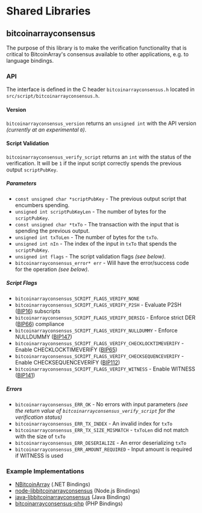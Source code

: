 Shared Libraries
================

## bitcoinarrayconsensus

The purpose of this library is to make the verification functionality that is critical to BitcoinArray's consensus available to other applications, e.g. to language bindings.

### API

The interface is defined in the C header `bitcoinarrayconsensus.h` located in  `src/script/bitcoinarrayconsensus.h`.

#### Version

`bitcoinarrayconsensus_version` returns an `unsigned int` with the API version *(currently at an experimental `0`)*.

#### Script Validation

`bitcoinarrayconsensus_verify_script` returns an `int` with the status of the verification. It will be `1` if the input script correctly spends the previous output `scriptPubKey`.

##### Parameters
- `const unsigned char *scriptPubKey` - The previous output script that encumbers spending.
- `unsigned int scriptPubKeyLen` - The number of bytes for the `scriptPubKey`.
- `const unsigned char *txTo` - The transaction with the input that is spending the previous output.
- `unsigned int txToLen` - The number of bytes for the `txTo`.
- `unsigned int nIn` - The index of the input in `txTo` that spends the `scriptPubKey`.
- `unsigned int flags` - The script validation flags *(see below)*.
- `bitcoinarrayconsensus_error* err` - Will have the error/success code for the operation *(see below)*.

##### Script Flags
- `bitcoinarrayconsensus_SCRIPT_FLAGS_VERIFY_NONE`
- `bitcoinarrayconsensus_SCRIPT_FLAGS_VERIFY_P2SH` - Evaluate P2SH ([BIP16](https://github.com/bitcoinarray/bips/blob/master/bip-0016.mediawiki)) subscripts
- `bitcoinarrayconsensus_SCRIPT_FLAGS_VERIFY_DERSIG` - Enforce strict DER ([BIP66](https://github.com/bitcoinarray/bips/blob/master/bip-0066.mediawiki)) compliance
- `bitcoinarrayconsensus_SCRIPT_FLAGS_VERIFY_NULLDUMMY` - Enforce NULLDUMMY ([BIP147](https://github.com/bitcoinarray/bips/blob/master/bip-0147.mediawiki))
- `bitcoinarrayconsensus_SCRIPT_FLAGS_VERIFY_CHECKLOCKTIMEVERIFY` - Enable CHECKLOCKTIMEVERIFY ([BIP65](https://github.com/bitcoinarray/bips/blob/master/bip-0065.mediawiki))
- `bitcoinarrayconsensus_SCRIPT_FLAGS_VERIFY_CHECKSEQUENCEVERIFY` - Enable CHECKSEQUENCEVERIFY ([BIP112](https://github.com/bitcoinarray/bips/blob/master/bip-0112.mediawiki))
- `bitcoinarrayconsensus_SCRIPT_FLAGS_VERIFY_WITNESS` - Enable WITNESS ([BIP141](https://github.com/bitcoinarray/bips/blob/master/bip-0141.mediawiki))

##### Errors
- `bitcoinarrayconsensus_ERR_OK` - No errors with input parameters *(see the return value of `bitcoinarrayconsensus_verify_script` for the verification status)*
- `bitcoinarrayconsensus_ERR_TX_INDEX` - An invalid index for `txTo`
- `bitcoinarrayconsensus_ERR_TX_SIZE_MISMATCH` - `txToLen` did not match with the size of `txTo`
- `bitcoinarrayconsensus_ERR_DESERIALIZE` - An error deserializing `txTo`
- `bitcoinarrayconsensus_ERR_AMOUNT_REQUIRED` - Input amount is required if WITNESS is used

### Example Implementations
- [NBitcoinArray](https://github.com/NicolasDorier/NBitcoinArray/blob/master/NBitcoinArray/Script.cs#L814) (.NET Bindings)
- [node-libbitcoinarrayconsensus](https://github.com/bitpay/node-libbitcoinarrayconsensus) (Node.js Bindings)
- [java-libbitcoinarrayconsensus](https://github.com/dexX7/java-libbitcoinarrayconsensus) (Java Bindings)
- [bitcoinarrayconsensus-php](https://github.com/Bit-Wasp/bitcoinarrayconsensus-php) (PHP Bindings)
